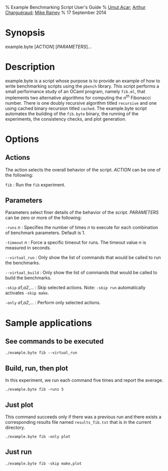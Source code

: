 % Example Benchmarking Script User's Guide
% [Umut Acar](http://www.umut-acar.org/); 
  [Arthur Charguéraud](http://www.chargueraud.org/); 
  [Mike Rainey](http://gallium.inria.fr/~rainey/)
% 17 September 2014

Synopsis
========

example.byte [*ACTION*] [*PARAMETERS*]...

Description
===========

example.byte is a script whose purpose is to provide an example of how
to write benchmarking scripts using the `pbench` library. This script
performs a small performance study of an OCaml program, namely
`fib.ml`, that implements two alternative algorithms for computing the
$n^{th}$ Fibonacci number. There is one doubly recursive algorithm
titled `recursive` and one using cached binary recursion titled
`cached`. The example.byte script automates the building of the
`fib.byte` binary, the running of the experiments, the consistency
checks, and plot generation.

Options
=======

Actions
-------

The action selects the overall behavior of the script.
*ACTION* can be one of the following:

`fib`
:    Run the `fib` experiment.

Parameters
----------

Parameters select finer details of the behavior of the script.
*PARAMETERS* can be zero or more of the following:

`-runs` *n*
:   Specifies the number of times *n* to execute for each combination of 
    benchmark parameters. Default is 1.

`-timeout` *n*
:   Force a specific timeout for runs. The timeout value *n* is measured
    in seconds.

`--virtual_run`
:   Only show the list of commands that would be called to run the benchmarks.

`--virtual_build`
:   Only show the list of commands that would be called to build the benchmarks.

`-skip` *a1*,*a2*,...
:   Skip selected actions. Note: `-skip run` automatically activates
    `-skip make`.

`-only` *a1*,*a2*,...
:   Perform only selected actions.

Sample applications
===================

See commands to be executed
---------------------------

    ./example.byte fib --virtual_run

Build, run, then plot
---------------------

In this experiment, we run each command five times and report the
average.

    ./example.byte fib -runs 5

Just plot
---------

This command succeeds only if there was a previous run and there
exists a corresponding results file named `results_fib.txt` that is in
the current directory.

    ./example.byte fib -only plot

Just run
--------

    ./example.byte fib -skip make,plot